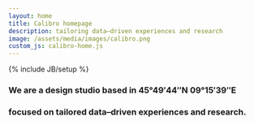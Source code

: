 ```yaml
---
layout: home
title: Calibro homepage
description: tailoring data–driven experiences and research
image: /assets/media/images/calibro.png
custom_js: calibro-home.js
---
```

{% include JB/setup %}
### We are a design studio based in <span id="coordinates">45°49′44″N 09°15′39″E</span>

### focused on tailored data–driven experiences and research.

<a href="#projects"><i class="fa fa-long-arrow-down arrowHome" aria-hidden="true"></i></a>
